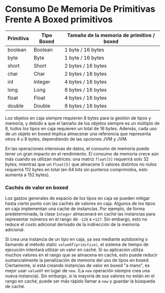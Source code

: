 # Consumo De Memoria De Primitivas Frente A Boxed primitivos
| Primitiva | Tipo Boxed | Tamaño de la memoria de primitivo / boxed |
|-----------|------------|-------------------------------------------|
| boolean   | Boolean    | 1 byte / 16 bytes                         |
| byte      | Byte       | 1 byte / 16 bytes                         |
| short     | Short      | 2 bytes / 16 bytes                        |
| char      | Char       | 2 bytes / 16 bytes                        |
| int       | Integer    | 4 bytes / 16 bytes                        |
| long      | Long       | 8 bytes / 16 bytes                        |
| float     | Float      | 4 bytes / 16 bytes                        |
| double    | Double     | 8 bytes / 16 bytes                        |
Los objetos en caja siempre requieren 8 bytes para la gestión de tipos y memoria, y debido a que el tamaño de los objetos siempre es un múltiplo de 8,
todos los tipos en caja requieren un total de 16 bytes. Además, cada uso de un objeto en boxed implica almacenar una referencia que representa otros 4 u 8 bytes,
dependiendo de las opciones JVM y JVM.

En las operaciones intensivas de datos,
el consumo de memoria puede tener un gran impacto en el rendimiento. 
El consumo de memoria crece aún más cuando se utilizan matrices: una matriz `float[5]` requerirá solo 32 bytes;
mientras que un `Float[5]` que almacene 5 valores distintos no nulos requerirá 112 bytes en total
(en 64 bits sin punteros comprimidos, esto aumenta a 152 bytes).

### Cachés de valor en boxed

Los gastos generales de espacio de los tipos en caja se pueden mitigar hasta cierto punto con las cachés de valores en caja.
Algunos de los tipos en caja implementan una caché de instancias. Por ejemplo, de forma predeterminada,
la clase `Integer` almacenará en caché las instancias para representar números en el rango de `-128` a `+127`.
Sin embargo, esto no reduce el costo adicional derivado de la indirección de la memoria adicional.

Si crea una instancia de un tipo en caja, ya sea mediante autoboxing
o llamando al método static `valueOf(primitive)`, 
el sistema de tiempo de ejecución intentará utilizar un valor en caché.
Si su aplicación utiliza muchos valores en el rango que se almacena en caché,
esto puede reducir sustancialmente la penalización de memoria del uso de tipos en boxed.
Ciertamente, si está creando instancias de valor en boxed "a mano", es mejor usar `valueOf` en lugar de `new`. 
(La `new` operación siempre crea una nueva instancia).
Sin embargo, si la mayoría de sus valores no están en el rango en caché,
puede ser más rápido llamar a `new` y guardar la búsqueda de caché.